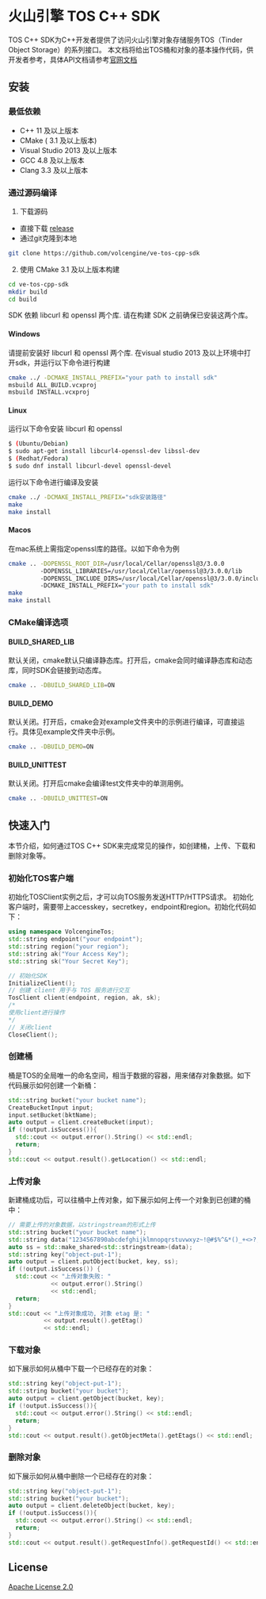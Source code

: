 # 火山引擎 TOS C++ SDK
TOS C++ SDK为C++开发者提供了访问火山引擎对象存储服务TOS（Tinder Object Storage）的系列接口。
本文档将给出TOS桶和对象的基本操作代码，供开发者参考，具体API文档请参考[官网文档](https://www.volcengine.com/docs/6349/107395)

## 安装
### 最低依赖
- C++ 11 及以上版本
- CMake ( 3.1 及以上版本)
- Visual Studio 2013 及以上版本
- GCC 4.8 及以上版本
- Clang 3.3 及以上版本

### 通过源码编译
1. 下载源码
- 直接下载 [release](https://github.com/volcengine/ve-tos-cpp-sdk/archive/refs/tags/0.1.3.zip)
- 通过git克隆到本地
```bash
git clone https://github.com/volcengine/ve-tos-cpp-sdk
```
2. 使用 CMake 3.1 及以上版本构建
```bash
cd ve-tos-cpp-sdk
mkdir build
cd build
```

SDK 依赖 libcurl 和 openssl 两个库. 请在构建 SDK 之前确保已安装这两个库。

#### Windows
请提前安装好 libcurl 和 openssl 两个库.
在visual studio 2013 及以上环境中打开sdk，并运行以下命令进行构建
```bash
cmake ../ -DCMAKE_INSTALL_PREFIX="your path to install sdk"
msbuild ALL_BUILD.vcxproj
msbuild INSTALL.vcxproj
```

#### Linux
运行以下命令安装 libcurl 和 openssl
```bash
$ (Ubuntu/Debian)
$ sudo apt-get install libcurl4-openssl-dev libssl-dev
$ (Redhat/Fedora)
$ sudo dnf install libcurl-devel openssl-devel
```
运行以下命令进行编译及安装
```bash
cmake ../ -DCMAKE_INSTALL_PREFIX="sdk安装路径"
make
make install
```
#### Macos
在mac系统上需指定openssl库的路径。以如下命令为例
```bash
cmake .. -DOPENSSL_ROOT_DIR=/usr/local/Cellar/openssl@3/3.0.0 
         -DOPENSSL_LIBRARIES=/usr/local/Cellar/openssl@3/3.0.0/lib 
         -DOPENSSL_INCLUDE_DIRS=/usr/local/Cellar/openssl@3/3.0.0/include
         -DCMAKE_INSTALL_PREFIX="your path to install sdk"
make
make install
```

### CMake编译选项
#### BUILD_SHARED_LIB
默认关闭，cmake默认只编译静态库。打开后，cmake会同时编译静态库和动态库，同时SDK会链接到动态库。
```bash
cmake .. -DBUILD_SHARED_LIB=ON
```
#### BUILD_DEMO
默认关闭。打开后，cmake会对example文件夹中的示例进行编译，可直接运行。具体见example文件夹中示例。
```bash
cmake .. -DBUILD_DEMO=ON
```
#### BUILD_UNITTEST
默认关闭。打开后cmake会编译test文件夹中的单测用例。
```bash
cmake .. -DBUILD_UNITTEST=ON
```

## 快速入门
本节介绍，如何通过TOS C++ SDK来完成常见的操作，如创建桶，上传、下载和删除对象等。
### 初始化TOS客户端
初始化TOSClient实例之后，才可以向TOS服务发送HTTP/HTTPS请求。
初始化客户端时，需要带上accesskey，secretkey，endpoint和region。初始化代码如下：

```cpp
using namespace VolcengineTos;
std::string endpoint("your endpoint");
std::string region("your region");
std::string ak("Your Access Key");
std::string sk("Your Secret Key");

// 初始化SDK
InitializeClient();
// 创建 client 用于与 TOS 服务进行交互
TosClient client(endpoint, region, ak, sk);
/*
使用client进行操作
*/
// 关闭client
CloseClient();
```

### 创建桶
桶是TOS的全局唯一的命名空间，相当于数据的容器，用来储存对象数据。如下代码展示如何创建一个新桶：

```cpp
std::string bucket("your bucket name");
CreateBucketInput input;
input.setBucket(bktName);
auto output = client.createBucket(input);
if (!output.isSuccess()){
  std::cout << output.error().String() << std::endl;
  return;
}
std::cout << output.result().getLocation() << std::endl;
```

### 上传对象
新建桶成功后，可以往桶中上传对象，如下展示如何上传一个对象到已创建的桶中：

```cpp
// 需要上传的对象数据，以stringstream的形式上传
std::string bucket("your bucket name");
std::string data("1234567890abcdefghijklmnopqrstuvwxyz~!@#$%^&*()_+<>?,./   :'1234567890abcdefghijklmnopqrstuvwxyz~!@#$%^&*()_+<>?,./   :'");
auto ss = std::make_shared<std::stringstream>(data);
std::string key("object-put-1");
auto output = client.putObject(bucket, key, ss);
if (!output.isSuccess()) {
  std::cout << "上传对象失败: "
            << output.error().String()
            << std::endl;
  return;
}
std::cout << "上传对象成功, 对象 etag 是: "
          << output.result().getEtag()
          << std::endl;
```

### 下载对象
如下展示如何从桶中下载一个已经存在的对象：

```cpp
std::string key("object-put-1");
std::string bucket("your bucket");
auto output = client.getObject(bucket, key);
if (!output.isSuccess()){
  std::cout << output.error().String() << std::endl;
  return;
}
std::cout << output.result().getObjectMeta().getEtags() << std::endl;
```

### 删除对象
如下展示如何从桶中删除一个已经存在的对象：

```cpp
std::string key("object-put-1");
std::string bucket("your bucket");
auto output = client.deleteObject(bucket, key);
if (!output.isSuccess()){
  std::cout << output.error().String() << std::endl;
  return;
}
std::cout << output.result().getRequestInfo().getRequestId() << std::endl;
```

## License
[Apache License 2.0](https://www.apache.org/licenses/LICENSE-2.0.html)
